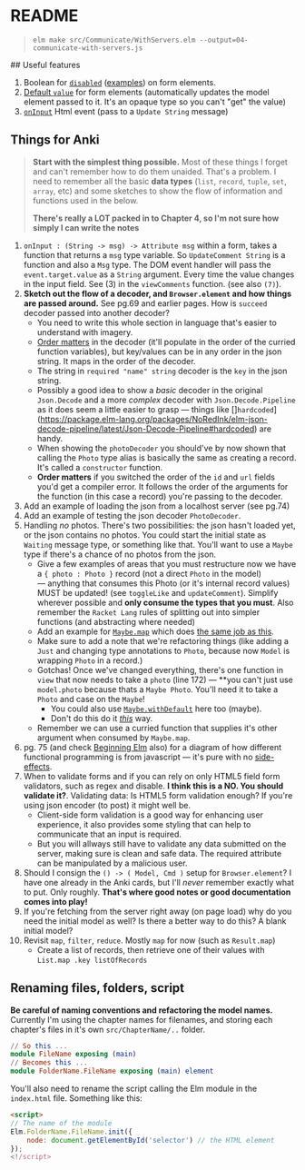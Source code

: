 # README

> `elm make src/Communicate/WithServers.elm --output=04-communicate-with-servers.js`

## Useful features

1. Boolean for [`disabled`](https://package.elm-lang.org/packages/elm/html/latest/Html-Attributes#disabled) ([examples](https://www.w3schools.com/tags/att_fieldset_disabled.asp)) on form elements.
2. [Default `value`](https://package.elm-lang.org/packages/elm/html/latest/Html-Attributes#value) for form elements (automatically updates the model element passed to it. It's an opaque type so you can't "get" the value)
3. [`onInput`](https://package.elm-lang.org/packages/elm/html/latest/Html-Events#onInput) Html event (pass to a `Update String` message)


## Things for Anki

> **Start with the simplest thing possible.** Most of these things I forget and can't remember how to do them unaided. That's a problem. I need to remember all the basic **data types** (`list`, `record`, `tuple`, `set`, `array`, etc) and some sketches to show the flow of information and functions used in the below.
>
> **There's really a LOT packed in to Chapter 4, so I'm not sure how simply I can write the notes**

1. `onInput : (String -> msg) -> Attribute msg` within a form, takes a function that returns a `msg` type variable. So `UpdateComment String` is a function and also a `Msg` type. The DOM event handler will pass the `event.target.value` as a `String` argument. Every time the value changes in the input field. See (3) in the `viewComments` function. (see also `(7)`).
2. **Sketch out the flow of a decoder, and `Browser.element` and how things are passed around.** See pg.69 and earlier pages. How is `succeed` decoder passed into another decoder?
    - You need to write this whole section in language that's easier to understand with imagery.
    - [Order matters](https://discourse.elm-lang.org/t/should-decoder-and-record-be-fields-order-independant/3295/4) in the decoder (it'll populate in the order of the curried function variables), but key/values can be in any order in the json string. It maps in the order of the decoder.
    - The string in `required "name" string` decoder is the `key` in the json string.
    - Possibly a good idea to show a _basic_ decoder in the original `Json.Decode` and a more _complex_ decoder with `Json.Decode.Pipeline` as it does seem a little easier to grasp — things like []`hardcoded`](https://package.elm-lang.org/packages/NoRedInk/elm-json-decode-pipeline/latest/Json-Decode-Pipeline#hardcoded) are handy.
    - When showing the `photoDecoder` you should've by now shown that calling the `Photo` type alias is basically the same as creating a record. It's called a `constructor` function.
    - **Order matters** if you switched the order of the `id` and `url` fields you'd get a compiler error. It follows the order of the arguments for the function (in this case a record) you're passing to the decoder.
3. Add an example of loading the json from a localhost server (see pg.74)
4. Add an example of testing the json decoder `PhotoDecoder`.
5. Handling _no_ photos. There's two possibilities: the json hasn't loaded yet, or the json contains no photos. You could start the initial state as `Waiting` message type, or something like that. You'll want to use a `Maybe` type if there's a chance of no photos from the json.
    - Give a few examples of areas that you must restructure now we have a `{ photo : Photo }` record (not a direct `Photo` in the model) — anything that consumes this Photo (or it's internal record values) MUST be updated! (see `toggleLike` and `updateComment`). Simplify wherever possible and **only consume the types that you must**. Also remember the `Racket Lang` rules of splitting out into simpler functions (and abstracting where needed)
    - Add an example for [`Maybe.map`](https://package.elm-lang.org/packages/elm/core/latest/Maybe#map) which does [the same job as this](https://shorturl.at/zy6s8).
    - Make sure to add a note that we're refactoring things (like adding a `Just` and changing type annotations to `Photo`, because now `Model` is wrapping `Photo` in a record.)
    - Gotchas! Once we've changed everything, there's one function in `view` that now needs to take a `photo` (line 172) — **you can't just use `model.photo` because thats a `Maybe Photo`. You'll need it to take a `Photo` and case on the `Maybe`!
        - You could also use [`Maybe.withDefault`](https://package.elm-lang.org/packages/elm/core/latest/Maybe#withDefault) here too (maybe).
        - Don't do this do it _[this](https://shorturl.at/rSTa7)_ way.
    - Remember we can use a curried function that supplies it's other argument when consumed by `Maybe.map`.
6. pg. 75 (and check [Beginning Elm](https://elmprogramming.com/who-this-book-is-for.html) also) for a diagram of how different functional programming is from javascript — it's pure with no [side-effects](https://elmprogramming.com/side-effects.html).
7. When to validate forms and if you can rely on only HTML5 field form validators, such as regex and disable. **I think this is a NO. You should validate it?**. Validating data: Is HTML5 form validation enough? If you're using json encoder (to post) it might well be.
    - Client-side form validation is a good way for enhancing user experience, it also provides some styling that can help to communicate that an input is required.
    - But you will allways still have to validate any data submitted on the server, making sure is clean and safe data. The required attribute can be manipulated by a malicious user.
8. Should I consign the `() -> ( Model, Cmd )` setup for `Browser.element`? I have one already in the Anki cards, but I'll _never_ remember exactly what to put. Only roughly. **That's where good notes or good documentation comes into play!**
9. If you're fetching from the server right away (on page load) why do you need the initial model as well? Is there a better way to do this? A blank initial model?
10. Revisit `map`, `filter`, `reduce`. Mostly `map` for now (such as `Result.map`)
    - Create a list of records, then retrieve one of their values with `List.map .key listOfRecords`


## Renaming files, folders, script

**Be careful of naming conventions and refactoring the model names.** Currently I'm using the chapter names for filenames, and storing each chapter's files in it's own `src/ChapterName/..` folder.

```elm
// So this ...
module FileName exposing (main)
// Becomes this ...
module FolderName.FileName exposing (main) element
```

You'll also need to rename the script calling the Elm module in the `index.html` file. Something like this:

```html
<script>
// The name of the module
Elm.FolderName.FileName.init({
    node: document.getElementById('selector') // the HTML element
});
<!/script>
```
